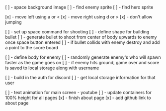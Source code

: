 <!-- world -->
[ ] - space background image
[ ] - find enemy sprite
[ ] - find hero sprite

<!-- player -->
[x] - move left using a or <
[x] - move right using d or >
[x] - don't allow jumping

<!-- bullet -->
[ ] - set up space command for shooting
[ ] - define shape for building bullet
[ ] - generate bullet to shoot from center of body upwards to enemy once space button entered
[ ] - if bullet collids with enemy destroy and add a point to the score board

<!-- enemy -->
[ ] - define body for enemy
[ ] - randomly generate enemy's who will spawn faster as the game goes on
[ ] - if enemy hits ground, game over and score is saved to local storage along with username

<!-- server -->
[ ] - build in the auth for discord
[ ] - get local storage information for that user 

<!-- other -->
[ ] - text animation for main screen - youtube
[ ] - update containers for 100% height for all pages
[x] - finish about page
[x] - add github link to about page

